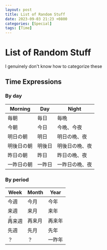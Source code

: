 ```yaml
---
layout: post
title: List of Random Stuff
date: 2023-09-03 21:23 +0800
categories: [Special]
tags: [Time]
---
```


# List of Random Stuff
I genuinely don't know how to categorize these

## Time Expressions

### By day

| Morning | Day | Night |
|---|---|---|
| 毎朝 | 毎日 | 毎晩 |
| 今朝 | 今日 | 今晩、今夜 |
| 明日の朝 | 明日 | 明日の晩、夜 |
| 明後日の朝 | 明後日 | 明後日の晩、夜 |
| 昨日の朝 | 昨日 | 昨日の晩、夜 |
| 一昨日の朝 | 一昨日 | 一昨日の晩、夜 |

### By period

| Week | Month |  Year |
|---|---|---|
| 今週 | 今月 | 今年 |
| 来週 | 来月 | 来年 |
| <ruby>再<rt>さ</rt>来週</ruby> | 再来月 | 再来年 |
| 先週 | 先月 | 先年 |
| ？ | ？ | 一昨年 |
